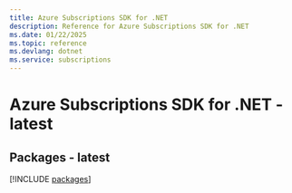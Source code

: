 ```yaml
---
title: Azure Subscriptions SDK for .NET
description: Reference for Azure Subscriptions SDK for .NET
ms.date: 01/22/2025
ms.topic: reference
ms.devlang: dotnet
ms.service: subscriptions
---
```

# Azure Subscriptions SDK for .NET - latest
## Packages - latest
[!INCLUDE [packages](subscriptions-index.md)]